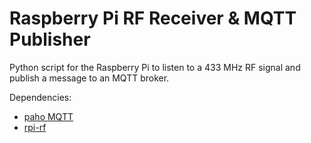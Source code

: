 # Raspberry Pi RF Receiver & MQTT Publisher

Python script for the Raspberry Pi to listen to a 433 MHz RF signal and publish a message to an MQTT broker.

Dependencies:
- [paho MQTT](https://pypi.org/project/paho-mqtt/)
- [rpi-rf](https://github.com/milaq/rpi-rf)